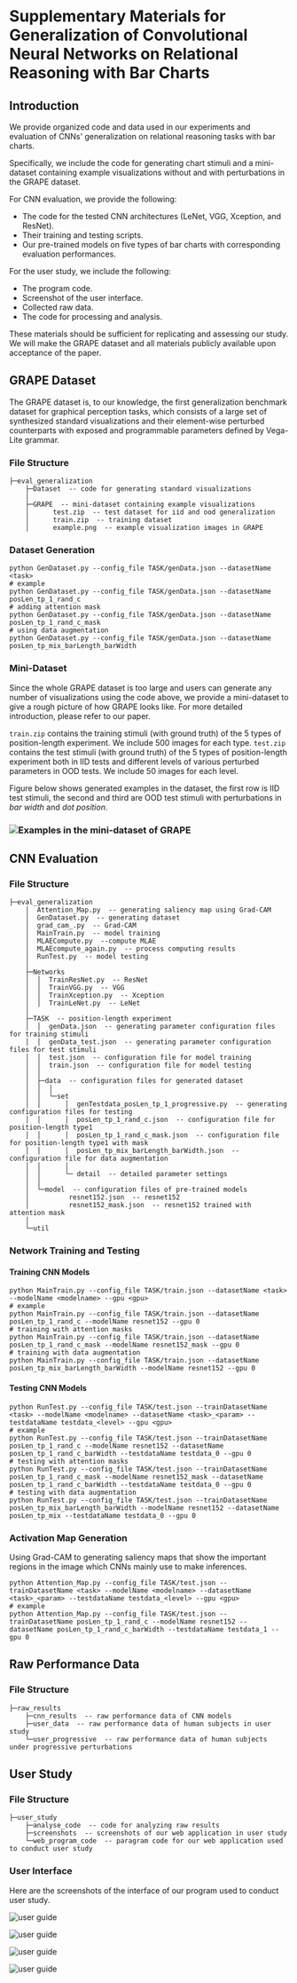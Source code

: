 # Supplementary Materials for Generalization of Convolutional Neural Networks on Relational Reasoning with Bar Charts

## Introduction
We provide organized code and data used in our experiments and evaluation of CNNs' generalization on relational reasoning tasks with bar charts.

Specifically, we include the code for generating chart stimuli and a mini-dataset containing example visualizations without and with perturbations in the GRAPE dataset. 

For CNN evaluation, we provide the following:
- The code for the tested CNN architectures (LeNet, VGG, Xception, and ResNet).
- Their training and testing scripts.
- Our pre-trained models on five types of bar charts with corresponding evaluation performances.

For the user study, we include the following:
- The program code.
- Screenshot of the user interface.
- Collected raw data.
- The code for processing and analysis.

These materials should be sufficient for replicating and assessing our study. We will make the GRAPE dataset and all materials publicly available upon acceptance of the paper.

## GRAPE Dataset

The GRAPE dataset is, to our knowledge, the first generalization benchmark dataset for graphical perception tasks, which consists of a large set of synthesized standard visualizations and their element-wise perturbed counterparts with exposed and programmable parameters defined by Vega-Lite grammar.

### File Structure

```
├─eval_generalization
	├─Dataset  -- code for generating standard visualizations
	│          
	├─GRAPE  -- mini-dataset containing example visualizations
	│      test.zip  -- test dataset for iid and ood generalization
	│      train.zip  -- training dataset
	│      example.png  -- example visualization images in GRAPE
```

### Dataset Generation

```
python GenDataset.py --config_file TASK/genData.json --datasetName <task>
# example
python GenDataset.py --config_file TASK/genData.json --datasetName posLen_tp_1_rand_c
# adding attention mask
python GenDataset.py --config_file TASK/genData.json --datasetName posLen_tp_1_rand_c_mask
# using data augmentation
python GenDataset.py --config_file TASK/genData.json --datasetName posLen_tp_mix_barLength_barWidth
```

### Mini-Dataset

Since the whole GRAPE dataset is too large and users can generate any number of visualizations using the code above, we provide a mini-dataset to give a rough picture of how GRAPE looks like. For more detailed introduction, please refer to our paper.

`train.zip` contains the training stimuli (with ground truth) of the 5 types of position-length experiment. We include 500 images for each type. `test.zip` contains the test stimuli (with ground truth) of the 5 types of position-length experiment both in IID tests and different levels of various perturbed parameters in OOD tests. We include 50 images for each level.

Figure below shows generated examples in the dataset, the first row is IID test stimuli, the second and third are OOD test stimuli with perturbations in *bar width* and *dot position*.

### ![Examples in the mini-dataset of GRAPE](eval_generalization\GRAPE\fig_example.png)

## CNN Evaluation
### File Structure

```
├─eval_generalization
	│  Attention_Map.py  -- generating saliency map using Grad-CAM
	│  GenDataset.py  -- generating dataset
	│  grad_cam_.py  -- Grad-CAM
	│  MainTrain.py  -- model training 
	│  MLAECompute.py  --compute MLAE
	│  MLAEcompute_again.py  -- process computing results
	│  RunTest.py  -- model testing
    │      
    ├─Networks
    │  │  TrainResNet.py  -- ResNet
    │  │  TrainVGG.py  -- VGG
    │  │  TrainXception.py  -- Xception
    │  │  TrainLeNet.py  -- LeNet
    │          
    ├─TASK  -- position-length experiment
    │  │  genData.json  -- generating parameter configuration files for training stimuli
    │  │  genData_test.json  -- generating parameter configuration files for test stimuli
    │  │  test.json  -- configuration file for model training
    │  │  train.json  -- configuration file for model testing
    │  │  
    │  ├─data  -- configuration files for generated dataset
    │  │  │  
    │  │  └─set  
    │  │      │  genTestdata_posLen_tp_1_progressive.py  -- generating configuration files for testing
    │  │      │  posLen_tp_1_rand_c.json  -- configuration file for position-length type1
    │  │      │  posLen_tp_1_rand_c_mask.json  -- configuration file for position-length type1 with mask
    │  │      │  posLen_tp_mix_barLength_barWidth.json  -- configuration file for data augmentation
    │  │      │  
    │  │      └─ detail  -- detailed parameter settings
    │  │                  
    │  └─model  -- configuration files of pre-trained models
    │          resnet152.json  -- resnet152
    │          resnet152_mask.json  -- resnet152 trained with attention mask
    │          
    └─util
```

### Network Training and Testing

#### Training CNN Models

```
python MainTrain.py --config_file TASK/train.json --datasetName <task> --modelName <modelname> --gpu <gpu>
# example
python MainTrain.py --config_file TASK/train.json --datasetName posLen_tp_1_rand_c --modelName resnet152 --gpu 0
# training with attention masks
python MainTrain.py --config_file TASK/train.json --datasetName posLen_tp_1_rand_c_mask --modelName resnet152_mask --gpu 0
# training with data augmentation
python MainTrain.py --config_file TASK/train.json --datasetName posLen_tp_mix_barLength_barWidth --modelName resnet152 --gpu 0
```

#### Testing CNN Models

```
python RunTest.py --config_file TASK/test.json --trainDatasetName <task> --modelName <modelname> --datasetName <task>_<param> --testdataName testdata_<level> --gpu <gpu>
# example
python RunTest.py --config_file TASK/test.json --trainDatasetName posLen_tp_1_rand_c --modelName resnet152 --datasetName posLen_tp_1_rand_c_barWidth --testdataName testdata_0 --gpu 0
# testing with attention masks
python RunTest.py --config_file TASK/test.json --trainDatasetName posLen_tp_1_rand_c_mask --modelName resnet152_mask --datasetName posLen_tp_1_rand_c_barWidth --testdataName testdata_0 --gpu 0
# testing with data augmentation
python RunTest.py --config_file TASK/test.json --trainDatasetName posLen_tp_mix_barLength_barWidth --modelName resnet152 --datasetName posLen_tp_mix --testdataName testdata_0 --gpu 0
```

### Activation Map Generation

Using Grad-CAM to generating saliency maps that show the important regions in the image which CNNs mainly use to make inferences.

```
python Attention_Map.py --config_file TASK/test.json --trainDatasetName <task> --modelName <modelname> --datasetName <task>_<param> --testdataName testdata_<level> --gpu <gpu>
# example
python Attention_Map.py --config_file TASK/test.json --trainDatasetName posLen_tp_1_rand_c --modelName resnet152 --datasetName posLen_tp_1_rand_c_barWidth --testdataName testdata_1 --gpu 0
```

## Raw Performance Data

### File Structure

```
├─raw_results
    ├─cnn_results  -- raw performance data of CNN models
    ├─user_data  -- raw performance data of human subjects in user study
    └─user_progressive  -- raw performance data of human subjects under progressive perturbations
```

## User Study
### File Structure

```
├─user_study
    ├─analyse_code  -- code for analyzing raw results
    ├─screenshots  -- screenshots of our web application in user study
    └─web_program_code  -- paragram code for our web application used to conduct user study
```

### User Interface

Here are the screenshots of the interface of our program used to conduct user study.

![user guide](user_study\screenshots\screenshot_1.png)

![user guide](user_study\screenshots\screenshot_2.png)

![user guide](user_study\screenshots\screenshot_3.png)

![user guide](user_study\screenshots\screenshot_4.png)

